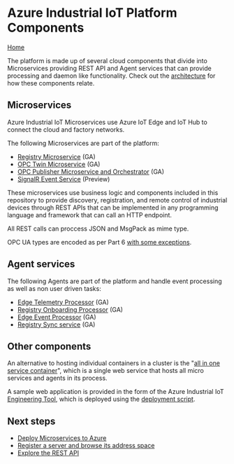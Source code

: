 # Azure Industrial IoT Platform Components

[Home](../readme.md)

The platform is made up of several cloud components that divide into Microservices providing REST API and Agent services that can provide processing and daemon like functionality.  Check out the [architecture](../architecture-details.md) for how these components relate.

## Microservices

Azure Industrial IoT Microservices use Azure IoT Edge and IoT Hub to connect the cloud and factory networks.

The following Microservices are part of the platform:

* [Registry Microservice](registry.md) (GA)
* [OPC Twin Microservice](twin.md) (GA)
* [OPC Publisher Microservice and Orchestrator](publisher.md) (GA)
* [SignalR Event Service](events.md) (Preview)

These microservices use business logic and components included in this repository to provide discovery, registration, and remote control of industrial devices through REST APIs that can be implemented in any programming language and framework that can call an HTTP endpoint.

All REST calls can proccess JSON and MsgPack as mime type.  

OPC UA types are encoded as per Part 6 [with some exceptions](../api/json.md).

## Agent services

The following Agents are part of the platform and handle event processing as well as non user driven tasks:

* [Edge Telemetry Processor](processor-telemetry.md) (GA)
* [Registry Onboarding Processor](processor-onboarding.md) (GA)
* [Edge Event Processor](processor-events.md) (GA)
* [Registry Sync service](registry-sync.md) (GA)

## Other components

An alternative to hosting individual containers in a cluster is the "[all in one service container](all-in-one.md)", which is a single web service that hosts all micro services and agents in its process.  

A sample web application is provided in the form of the Azure Industrial IoT [Engineering Tool](engineeringtool.md), which is deployed using the [deployment script](../deploy/howto-deploy-all-in-one.md).

## Next steps

* [Deploy Microservices to Azure](../deploy/readme.md)
* [Register a server and browse its address space](../tutorials/tut-use-cli.md)
* [Explore the REST API](../api/readme.md)
